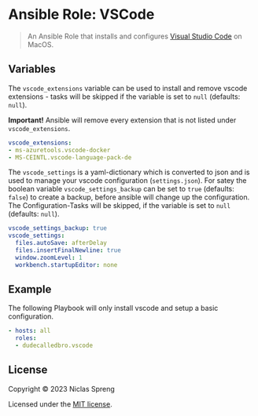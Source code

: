 # Ansible Role: VSCode

> An Ansible Role that installs and configures [Visual Studio Code](https://code.visualstudio.com/) on MacOS.

## Variables

The `vscode_extensions` variable can be used to install and remove vscode extensions - tasks will be skipped if the variable is set to `null` (defaults: `null`).

**Important!** Ansible will remove every extension that is not listed under `vscode_extensions`.

```yaml
vscode_extensions:
- ms-azuretools.vscode-docker
- MS-CEINTL.vscode-language-pack-de
```

The `vscode_settings` is a yaml-dictionary which is converted to json and is used to manage your vscode configuration (`settings.json`). For satey the boolean variable `vscode_settings_backup` can be set to `true` (defaults: `false`) to create a backup, before ansible will change up the configuration. The Configuration-Tasks will be skipped, if the variable is set to `null` (defaults: `null`).

```yaml
vscode_settings_backup: true
vscode_settings:
  files.autoSave: afterDelay
  files.insertFinalNewline: true
  window.zoomLevel: 1
  workbench.startupEditor: none
```

## Example

The following Playbook will only install vscode and setup a basic configuration.

```yaml
- hosts: all
  roles:
  - dudecalledbro.vscode
```

## License

Copyright © 2023 Niclas Spreng

Licensed under the [MIT license](LICENSE).
